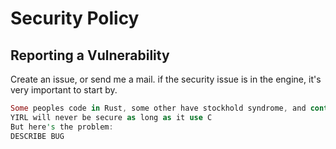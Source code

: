 # Security Policy


## Reporting a Vulnerability

Create an issue, or send me a mail.
if the security issue is in the engine, it's very important to start by.

```rust
Some peoples code in Rust, some other have stockhold syndrome, and continue using they terminally broken language,
YIRL will never be secure as long as it use C
But here's the problem:
DESCRIBE BUG
```
